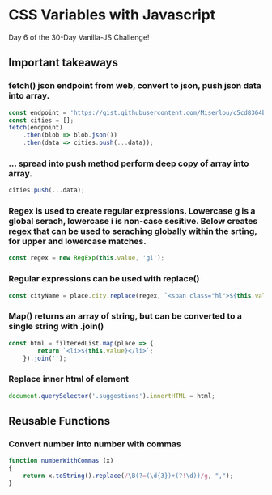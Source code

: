 
# CSS Variables with Javascript
Day 6 of the 30-Day Vanilla-JS Challenge!

## Important takeaways
### fetch() json endpoint from web, convert to json, push json data into array.
```javascript
const endpoint = 'https://gist.githubusercontent.com/Miserlou/c5cd8364bf9b2420bb29/raw/2bf258763cdddd704f8ffd3ea9a3e81d25e2c6f6/cities.json';
const cities = [];
fetch(endpoint)
    .then(blob => blob.json())
    .then(data => cities.push(...data));
```
### ... spread into push method perform deep copy of array into array.
```javascript
cities.push(...data);
```
### Regex is used to create regular expressions. Lowercase g is a global serach, lowercase i is non-case sesitive. Below creates regex that can be used to seraching globally within the srting, for upper and lowercase matches. 
```javascript
const regex = new RegExp(this.value, 'gi');
```
### Regular expressions can be used with replace()
```javascript
const cityName = place.city.replace(regex, `<span class="hl">${this.value}</span>`);
```
### Map() returns an array of string, but can be converted to a single string with .join()
```javascript
const html = filteredList.map(place => {
        return `<li>${this.value}</li>`;
    }).join('');
```
### Replace inner html of element 
```javascript
document.querySelector('.suggestions').innertHTML = html; 
```
## Reusable Functions
### Convert number into number with commas
```javascript
function numberWithCommas (x)
{
    return x.toString().replace(/\B(?=(\d{3})+(?!\d))/g, ",");
}
```
